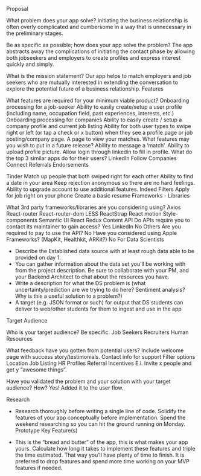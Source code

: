 Proposal

What problem does your app solve?
Initiating the business relationship is often overly complicated and cumbersome in a way that is unnecessary in the preliminary stages.

Be as specific as possible; how does your app solve the problem?
The app abstracts away the complications of initiating the contact phase by allowing both jobseekers and employers to create profiles and express interest quickly and simply.

What is the mission statement?
Our app helps to match employers and job seekers who are mutually interested in extending the conversation to explore the potential future of a business relationship.
Features

What features are required for your minimum viable product?
Onboarding processing for a job-seeker
Ability to easily create/setup a user profile (including name, occupation field, past experiences, interests, etc.)
Onboarding processing for companies
Ability to easily create / setup a company profile and current job listing
Ability for both user types to swipe right or left (or tap a check or x button) when they see a profile page or job posting/company page.
A page to view your matches.
What features may you wish to put in a future release?
Ability to message a ‘match’.
Ability to upload profile picture.
Allow login through linkedin to fill in profile.
What do the top 3 similar apps do for their users?
LinkedIn
Follow Companies
Connect
Referrals
Endorsements

Tinder
Match up people that both swiped right for each other
Ability to find a date in your area
Keep rejection anonymous so there are no hard feelings.
Ability to upgrade account to use additional features.
Indeed
Filters
Apply for job right on your phone
Create a basic resume
Frameworks - Libraries

What 3rd party frameworks/libraries are you considering using?
Axios
React-router
React-router-dom
LESS
ReactStrap
React motion
Style-components
Semantic UI React
Redux
Content API
Do APIs require you to contact its maintainer to gain access?
Yes
LinkedIn
No
Others
Are you required to pay to use the API?
No
Have you considered using Apple Frameworks? (MapKit, Healthkit, ARKit?)
No
For Data Scientists

- Describe the Established data source with at least rough data able to be provided on day 1.
- You can gather information about the data set you’ll be working with from the project description. Be sure to collaborate with your PM, and your Backend Architect to chat about the resources you have.
- Write a description for what the DS problem is (what uncertainty/prediction are we trying to do here? Sentiment analysis? Why is this a useful solution to a problem?)
- A target (e.g. JSON format or such) for output that DS students can deliver to web/other students for them to ingest and use in the app

Target Audience

Who is your target audience? Be specific.
Job Seekers
Recruiters
Human Resources

What feedback have you gotten from potential users?
Include welcome page with success story/testimonials.
Contact info for support
Filter options
Location
Job Listing
HR Profiles
Referral Incentives
E.i. Invite x people and get y “awesome things”.

Have you validated the problem and your solution with your target audience?
How?
Yes! Added it to the user flow.

Research

- Research thoroughly before writing a single line of code. Solidify the features of your app conceptually before implementation. Spend the weekend researching so you can hit the ground running on Monday.
  Prototype Key Feature(s)

- This is the “bread and butter” of the app, this is what makes your app yours. Calculate how long it takes to implement these features and triple the time estimated. That way you’ll have plenty of time to finish. It is preferred to drop features and spend more time working on your MVP features if needed.
